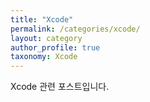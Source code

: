 ```yaml
---
title: "Xcode"
permalink: /categories/xcode/
layout: category
author_profile: true
taxonomy: Xcode
---
```


Xcode 관련 포스트입니다.

